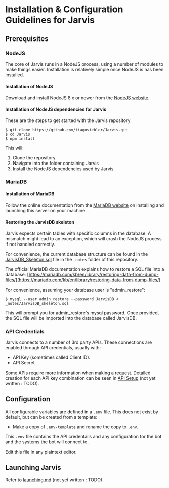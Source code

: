 # Installation & Configuration Guidelines for Jarvis

## Prerequisites

### NodeJS
The core of Jarvis runs in a NodeJS process, using a number of modules to make things easier. Installation is relatively simple once NodeJS is has been installed.

#### Installation of NodeJS
Download and install NodeJS 8.x or newer from the [NodeJS website](https://nodejs.org/en/).

#### Installation of NodeJS dependencies for Jarvis
These are the steps to get started with the Jarvis repository

```
$ git clone https://github.com/tiagosiebler/Jarvis.git
$ cd Jarvis
$ npm install
```

This will:
1. Clone the repository
2. Navigate into the folder containing Jarvis
3. Install the NodeJS dependencies used by Jarvis

### MariaDB
#### Installation of MariaDB
Follow the online documentation from the [MariaDB website](https://mariadb.org/) on installing and launching this server on your machine.

#### Restoring the JarvisDB skeleton
Jarvis expects certain tables with specific columns in the database. A mismatch might lead to an exception, which will crash the NodeJS process if not handled correctly.

For convenience, the current database structure can be found in the [JarvisDB_Skeleton.sql](../_notes/JarvisDB_skeleton.sql) file in the `_notes` folder of this repository.

The official MariaDB documentation explains how to restore a SQL file into a database:
[https://mariadb.com/kb/en/library/restoring-data-from-dump-files/](https://mariadb.com/kb/en/library/restoring-data-from-dump-files/)

For convenience, assuming your database user is "admin_restore":
```
$ mysql --user admin_restore --password JarvisDB < _notes/JarvisDB_skeleton.sql
```

This will prompt you for admin_restore's mysql password. Once provided, the SQL file will be imported into the database called JarvisDB.

### API Credentials

Jarvis connects to a number of 3rd party APIs. These connections are enabled through API credentials, usually with:
- API Key (sometimes called Client ID).
- API Secret

Some APIs require more information when making a request. Detailed creation for each API key combination can be seen in [API Setup](../_notes/APISetup.md) (not yet written : TODO).

## Configuration

All configurable variables are defined in a `.env` file. This does not exist by default, but can be created from a template:
- Make a copy of `.env-template` and rename the copy to `.env`.

This `.env` file contains the API credentails and any configuration for the bot and the systems the bot will connect to.

Edit this file in any plaintext editor.

## Launching Jarvis

Refer to [launching.md](../_notes/launching.md) (not yet written : TODO).